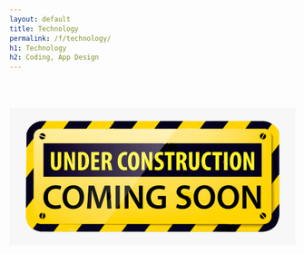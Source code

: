 ```yaml
---
layout: default
title: Technology
permalink: /f/technology/
h1: Technology
h2: Coding, App Design
---
```


<img class="center" src="/images/ComingSoon.png" style="width:600px; padding-top:50px;">
